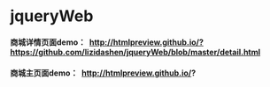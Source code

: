 # jqueryWeb

#### 商城详情页面demo：  http://htmlpreview.github.io/?https://github.com/lizidashen/jqueryWeb/blob/master/detail.html

#### 商城主页面demo：  http://htmlpreview.github.io/?
